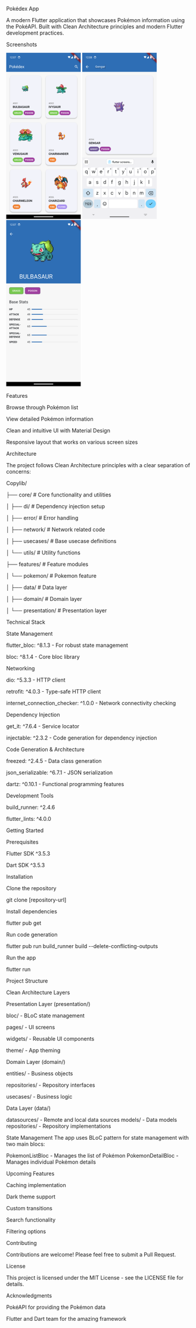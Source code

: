 Pokédex App

A modern Flutter application that showcases Pokémon information using the PokéAPI. Built with Clean Architecture principles and modern Flutter development practices.

Screenshots

<img src="screenshots/home_screen.png" width="200" alt="Home Screen"/> <img src="screenshots/pokemon_search.png" width="200" alt="Pokemon Search"/> <img src="screenshots/pokemon_detail.png" width="200" alt="Pokemon Detail"/>

Features

Browse through Pokémon list

View detailed Pokémon information

Clean and intuitive UI with Material Design

Responsive layout that works on various screen sizes

Architecture

The project follows Clean Architecture principles with a clear separation of concerns:

Copylib/

├── core/                  # Core functionality and utilities

│   ├── di/               # Dependency injection setup

│   ├── error/            # Error handling

│   ├── network/          # Network related code

│   ├── usecases/         # Base usecase definitions

│   └── utils/            # Utility functions

├── features/             # Feature modules

│   └── pokemon/          # Pokemon feature

│       ├── data/         # Data layer

│       ├── domain/       # Domain layer

│       └── presentation/ # Presentation layer

Technical Stack

State Management

flutter_bloc: ^8.1.3 - For robust state management

bloc: ^8.1.4 - Core bloc library

Networking

dio: ^5.3.3 - HTTP client

retrofit: ^4.0.3 - Type-safe HTTP client

internet_connection_checker: ^1.0.0 - Network connectivity checking

Dependency Injection

get_it: ^7.6.4 - Service locator

injectable: ^2.3.2 - Code generation for dependency injection

Code Generation & Architecture

freezed: ^2.4.5 - Data class generation

json_serializable: ^6.7.1 - JSON serialization

dartz: ^0.10.1 - Functional programming features

Development Tools

build_runner: ^2.4.6

flutter_lints: ^4.0.0

Getting Started

Prerequisites

Flutter SDK ^3.5.3

Dart SDK ^3.5.3

Installation

Clone the repository

git clone [repository-url]

Install dependencies

flutter pub get

Run code generation

flutter pub run build_runner build --delete-conflicting-outputs

Run the app

flutter run

Project Structure

Clean Architecture Layers

Presentation Layer (presentation/)

bloc/ - BLoC state management

pages/ - UI screens

widgets/ - Reusable UI components

theme/ - App theming

Domain Layer (domain/)

entities/ - Business objects

repositories/ - Repository interfaces

usecases/ - Business logic

Data Layer (data/)

datasources/ - Remote and local data sources
models/ - Data models
repositories/ - Repository implementations

State Management
The app uses BLoC pattern for state management with two main blocs:

PokemonListBloc - Manages the list of Pokémon
PokemonDetailBloc - Manages individual Pokémon details

Upcoming Features

Caching implementation

Dark theme support

Custom transitions

Search functionality

Filtering options

Contributing

Contributions are welcome! Please feel free to submit a Pull Request.

License

This project is licensed under the MIT License - see the LICENSE file for details.

Acknowledgments

PokéAPI for providing the Pokémon data

Flutter and Dart team for the amazing framework
